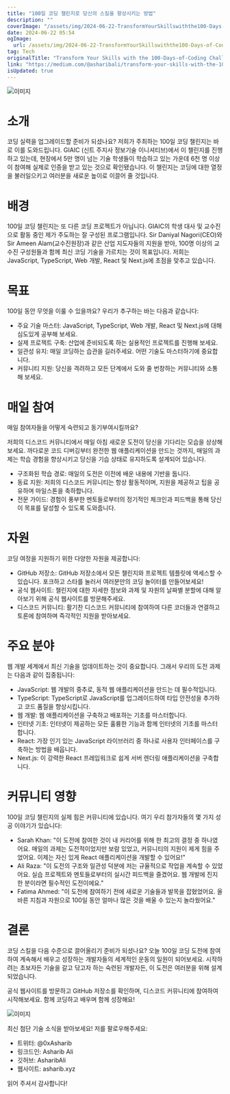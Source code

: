 ```yaml
---
title: "100일 코딩 챌린지로 당신의 스킬을 향상시키는 방법"
description: ""
coverImage: "/assets/img/2024-06-22-TransformYourSkillswiththe100-Days-of-CodingChallenge_0.png"
date: 2024-06-22 05:54
ogImage: 
  url: /assets/img/2024-06-22-TransformYourSkillswiththe100-Days-of-CodingChallenge_0.png
tag: Tech
originalTitle: "Transform Your Skills with the 100-Days-of-Coding Challenge"
link: "https://medium.com/@asharibali/transform-your-skills-with-the-100-days-of-coding-challenge-58924a9c6c2f"
isUpdated: true
---
```





![이미지](/assets/img/2024-06-22-TransformYourSkillswiththe100-Days-of-CodingChallenge_0.png)

# 소개

코딩 실력을 업그레이드할 준비가 되셨나요? 저희가 주최하는 100일 코딩 챌린지는 바로 이를 도와드립니다. GIAIC (신트 주지사 정보기술 이니셔티브)에서 이 챌린지를 진행하고 있는데, 현장에서 5만 명이 넘는 기술 학생들이 학습하고 있는 가운데 6천 명 이상이 참여해 실제로 인증을 받고 있는 것으로 확인됐습니다. 이 챌린지는 코딩에 대한 열정을 불러일으키고 여러분을 새로운 높이로 이끌어 줄 것입니다.

# 배경

<div class="content-ad"></div>

100일 코딩 챌린지는 또 다른 코딩 프로젝트가 아닙니다. GIAIC의 학생 대사 및 교수진으로 활동 중인 제가 주도하는 잘 구성된 프로그램입니다. Sir Daniyal Nagori(CEO)와 Sir Ameen Alam(교수진원장)과 같은 산업 지도자들의 지원을 받아, 100명 이상의 교수진 구성원들과 함께 최신 코딩 기술을 가르치는 것이 목표입니다. 저희는 JavaScript, TypeScript, Web 개발, React 및 Next.js에 초점을 맞추고 있습니다.

# 목표

100일 동안 무엇을 이룰 수 있을까요? 우리가 추구하는 바는 다음과 같습니다:

- 주요 기술 마스터: JavaScript, TypeScript, Web 개발, React 및 Next.js에 대해 심도있게 공부해 보세요.
- 실제 프로젝트 구축: 산업에 준비되도록 하는 실용적인 프로젝트를 진행해 보세요.
- 일관성 유지: 매일 코딩하는 습관을 길러주세요. 어떤 기술도 마스터하기에 중요합니다.
- 커뮤니티 지원: 당신을 격려하고 모든 단계에서 도와 줄 번창하는 커뮤니티와 소통해 보세요.

<div class="content-ad"></div>

# 매일 참여

매일 참여자들을 어떻게 숙련되고 동기부여시킬까요?

저희의 디스코드 커뮤니티에서 매일 아침 새로운 도전이 당신을 기다리는 모습을 상상해보세요. 까다로운 코드 디버깅부터 완전한 웹 애플리케이션을 만드는 것까지, 매일의 과제는 학습 경험을 향상시키고 당신을 기습 상태로 유지하도록 설계되어 있습니다.

- 구조화된 학습 경로: 매일의 도전은 이전에 배운 내용에 기반을 둡니다.
- 동료 지원: 저희의 디스코드 커뮤니티는 항상 활동적이며, 지원을 제공하고 팁을 공유하며 마일스톤을 축하합니다.
- 전문 가이드: 경험이 풍부한 멘토들로부터의 정기적인 체크인과 피드백을 통해 당신이 목표를 달성할 수 있도록 도와줍니다.

<div class="content-ad"></div>

# 자원

코딩 여정을 지원하기 위한 다양한 자원을 제공합니다:

- GitHub 저장소: GitHub 저장소에서 모든 챌린지와 프로젝트 템플릿에 액세스할 수 있습니다. 포크하고 스타를 눌러서 여러분만의 코딩 놀이터를 만들어보세요!
- 공식 웹사이트: 챌린지에 대한 자세한 정보와 과제 및 자원의 날짜별 분할에 대해 알아보기 위해 공식 웹사이트를 방문해주세요.
- 디스코드 커뮤니티: 활기찬 디스코드 커뮤니티에 참여하여 다른 코더들과 연결하고 토론에 참여하며 즉각적인 지원을 받아보세요.

# 주요 분야

<div class="content-ad"></div>

웹 개발 세계에서 최신 기술을 업데이트하는 것이 중요합니다. 그래서 우리의 도전 과제는 다음과 같이 집중됩니다:

- JavaScript: 웹 개발의 중추로, 동적 웹 애플리케이션을 만드는 데 필수적입니다.
- TypeScript: TypeScript로 JavaScript를 업그레이드하여 타입 안전성을 추가하고 코드 품질을 향상시킵니다.
- 웹 개발: 웹 애플리케이션을 구축하고 배포하는 기초를 마스터합니다.
- 인터넷 기초: 인터넷이 제공하는 모든 훌륭한 기능과 함께 인터넷의 기초를 마스터합니다.
- React: 가장 인기 있는 JavaScript 라이브러리 중 하나로 사용자 인터페이스를 구축하는 방법을 배웁니다.
- Next.js: 이 강력한 React 프레임워크로 쉽게 서버 렌더링 애플리케이션을 구축합니다.

# 커뮤니티 영향

100일 코딩 챌린지의 실제 힘은 커뮤니티에 있습니다. 여기 우리 참가자들의 몇 가지 성공 이야기가 있습니다:

<div class="content-ad"></div>

- Sarah Khan: "이 도전에 참여한 것이 내 커리어를 위해 한 최고의 결정 중 하나였어요. 매일의 과제는 도전적이었지만 보람 있었고, 커뮤니티의 지원이 제게 힘을 주었어요. 이제는 자신 있게 React 애플리케이션을 개발할 수 있어요!"
- Ali Raza: "이 도전의 구조와 일관성 덕분에 저는 규율적으로 작업을 계속할 수 있었어요. 실습 프로젝트와 멘토들로부터의 실시간 피드백을 즐겼어요. 웹 개발에 진지한 분이라면 필수적인 도전이에요."
- Fatima Ahmed: "이 도전에 참여하기 전에 새로운 기술들과 발목을 잡혔었어요. 올바른 지침과 자원으로 100일 동안 얼마나 많은 것을 배울 수 있는지 놀라웠어요."

# 결론

코딩 스킬을 다음 수준으로 끌어올리기 준비가 되셨나요? 오늘 100일 코딩 도전에 참여하여 계속해서 배우고 성장하는 개발자들의 세계적인 운동의 일원이 되어보세요. 시작하려는 초보자든 기술을 갈고 닦고자 하는 숙련된 개발자든, 이 도전은 여러분을 위해 설계되었습니다.

공식 웹사이트를 방문하고 GitHub 저장소를 확인하며, 디스코드 커뮤니티에 참여하여 시작해보세요. 함께 코딩하고 배우며 함께 성장해요!

<div class="content-ad"></div>

![이미지](/assets/img/2024-06-22-TransformYourSkillswiththe100-Days-of-CodingChallenge_1.png)

최신 첨단 기술 소식을 받아보세요! 저를 팔로우해주세요:

- 트위터: @0xAsharib
- 링크드인: Asharib Ali
- 깃허브: AsharibAli
- 웹사이트: asharib.xyz

읽어 주셔서 감사합니다!